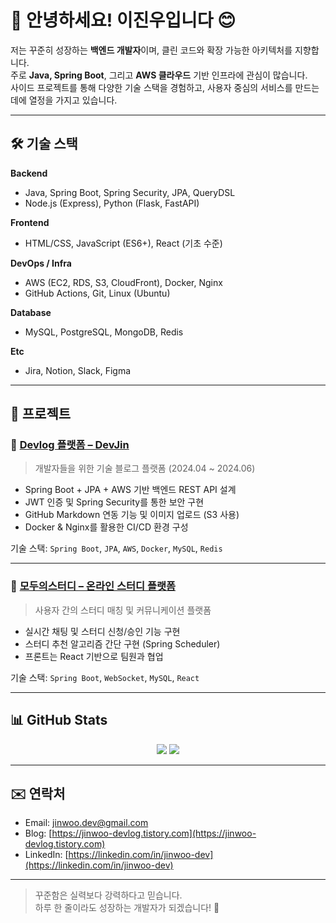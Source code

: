 # 👋 안녕하세요! 이진우입니다 😊

저는 꾸준히 성장하는 **백엔드 개발자**이며, 클린 코드와 확장 가능한 아키텍처를 지향합니다.  
주로 **Java, Spring Boot**, 그리고 **AWS 클라우드** 기반 인프라에 관심이 많습니다.  
사이드 프로젝트를 통해 다양한 기술 스택을 경험하고, 사용자 중심의 서비스를 만드는 데에 열정을 가지고 있습니다.

---

## 🛠️ 기술 스택

**Backend**
- Java, Spring Boot, Spring Security, JPA, QueryDSL
- Node.js (Express), Python (Flask, FastAPI)

**Frontend**
- HTML/CSS, JavaScript (ES6+), React (기초 수준)

**DevOps / Infra**
- AWS (EC2, RDS, S3, CloudFront), Docker, Nginx
- GitHub Actions, Git, Linux (Ubuntu)

**Database**
- MySQL, PostgreSQL, MongoDB, Redis

**Etc**
- Jira, Notion, Slack, Figma

---

## 🧩 프로젝트

### 📌 [Devlog 플랫폼 – DevJin](https://github.com/jinwoo-dev/devjin)
> 개발자들을 위한 기술 블로그 플랫폼 (2024.04 ~ 2024.06)

- Spring Boot + JPA + AWS 기반 백엔드 REST API 설계
- JWT 인증 및 Spring Security를 통한 보안 구현
- GitHub Markdown 연동 기능 및 이미지 업로드 (S3 사용)
- Docker & Nginx를 활용한 CI/CD 환경 구성

기술 스택: `Spring Boot`, `JPA`, `AWS`, `Docker`, `MySQL`, `Redis`

---

### 📌 [모두의스터디 – 온라인 스터디 플랫폼](https://github.com/jinwoo-dev/modustudy)
> 사용자 간의 스터디 매칭 및 커뮤니케이션 플랫폼

- 실시간 채팅 및 스터디 신청/승인 기능 구현
- 스터디 추천 알고리즘 간단 구현 (Spring Scheduler)
- 프론트는 React 기반으로 팀원과 협업

기술 스택: `Spring Boot`, `WebSocket`, `MySQL`, `React`

---

## 📊 GitHub Stats

<p align="center">
  <img src="https://github-readme-stats.vercel.app/api?username=jinwoo-dev&show_icons=true&theme=tokyonight" />
  <img src="https://github-readme-stats.vercel.app/api/top-langs/?username=jinwoo-dev&layout=compact&theme=tokyonight" />
</p>

---

## ✉️ 연락처

- Email: jinwoo.dev@gmail.com  
- Blog: [https://jinwoo-devlog.tistory.com](https://jinwoo-devlog.tistory.com)  
- LinkedIn: [https://linkedin.com/in/jinwoo-dev](https://linkedin.com/in/jinwoo-dev)

---

> 꾸준함은 실력보다 강력하다고 믿습니다.  
> 하루 한 줄이라도 성장하는 개발자가 되겠습니다! 🚀

